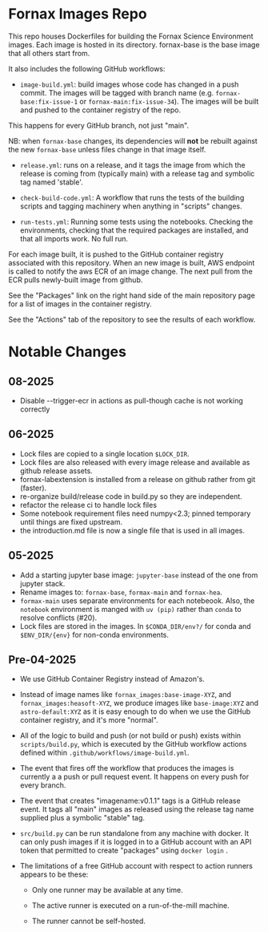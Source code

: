 # Fornax Images Repo

This repo houses Dockerfiles for building the Fornax Science Environment images.
Each image is hosted in its directory. fornax-base is the base image that all
others start from.

It also includes the following GitHub workflows:

- `image-build.yml`: build images whose code has changed in a push commit. The images
 will be tagged with branch name (e.g. `fornax-base:fix-issue-1` or `fornax-main:fix-issue-34`).
 The images will be built and pushed to the container registry of the repo.

 This happens for every GitHub branch, not just "main".

  NB: when `fornax-base` changes, its dependencies will **not** be rebuilt against the new
  `fornax-base` unless files change in that image itself.

- `release.yml`: runs on a release, and it tags the image from which the release is
 coming from (typically main) with a release tag and symbolic tag named 'stable'.

- `check-build-code.yml`: A workflow that runs the tests of the building scripts and
  tagging machinery when anything in "scripts" changes.

- `run-tests.yml`: Running some tests using the notebooks. Checking the environments,
  checking that the required packages are installed, and that all imports work. No full run.

For each image built, it is pushed to the GitHub container registry associated
with this repository.
When an new image is built, AWS endpoint is called to notify the aws ECR of an image change.
The next pull from the ECR pulls newly-built image from github.

See the "Packages" link on the right hand side of the main repository page for
a list of images in the container registry.

See the "Actions" tab of the repository to see the results of each workflow.

# Notable Changes

## 08-2025
- Disable --trigger-ecr in actions as pull-though cache is not working correctly

## 06-2025
- Lock files are copied to a single location `$LOCK_DIR`.
- Lock files are also released with every image release and available as github release assets.
- fornax-labextension is installed from a release on github rather from git (faster).
- re-organize build/release code in build.py so they are independent.
- refactor the release ci to handle lock files
- Some notebook requirement files need numpy<2.3; pinned temporary until things are fixed upstream.
- the introduction.md file is now a single file that is used in all images.

## 05-2025
- Add a starting jupyter base image: `jupyter-base` instead of the one from jupyter stack.
- Rename images to: `fornax-base`, `formax-main` and `fornax-hea`.
- `formax-main` uses separate environments for each notebeook. Also, the `notebook`
  environment is manged with `uv (pip)` rather than `conda` to resolve conflicts (#20).
- Lock files are stored in the images. In `$CONDA_DIR/env?/` for conda and `$ENV_DIR/{env}`
  for non-conda environments.

## Pre-04-2025
- We use GitHub Container Registry instead of Amazon's.

- Instead of image names like `fornax_images:base-image-XYZ`, and
  `fornax_images:heasoft-XYZ`, we produce images like `base-image:XYZ` and
  `astro-default:XYZ` as it is easy enough to do when we use the GitHub container
  registry, and it's more "normal".

- All of the logic to build and push (or not build or push) exists within
  `scripts/build.py`, which is executed by the GitHub workflow actions
  defined within `.github/workflows/image-build.yml`.

- The event that fires off the workflow that produces the images is currently a
  a push or pull request event.  It happens on every push for every branch.

- The event that creates "imagename:v0.1.1" tags is a GitHub release event.  It
  tags all "main" images as released using the release tag name supplied plus a
  symbolic "stable" tag.

- `src/build.py` can be run standalone from any machine with docker.  It can only
  push images if it is logged in to a GitHub account with an API token that
  permitted to create "packages" using `docker login` .

- The limitations of a free GitHub account with respect to action runners
  appears to be these:

  - Only one runner may be available at any time.

  - The active runner is executed on a run-of-the-mill machine.

  - The runner cannot be self-hosted.
